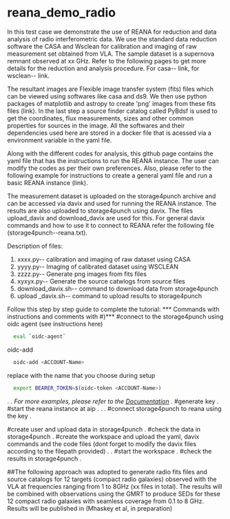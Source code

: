 # reana_demo_radio

In this test case we demonstrate the use of REANA for reduction and data analysis of radio interferometric data. We use the standard data reduction software the CASA and Wsclean for calibration and imaging of raw measurement set obtained from VLA. The sample dataset is a supernova remnant observed at xx GHz. Refer to the following pages to get more details for the reduction and analysis procedure. For casa-- link, for wsclean-- link.  

The resultant images are Flexible image transfer system (fits) files which can be viewed using softwares  like casa and ds9. We then use python packages of matplotlib and astropy to create 'png' images from these fits files (link). In the last step a source finder catalog called PyBdsf is used to get the coordinates, flux measurements, sizes and other common properties for sources in the image. All the softwares and their dependencies used here are stored in a docker file that is acessed via a environment variable in the yaml file.

Along with the different codes for analysis, this github page contains the yaml file that has the instructions to run the REANA instance. The user can modify the codes as per their own preferences. Also, please refer to the following example for instructions to create a general yaml file and run a basic REANA instance (link). 

The measurement dataset is uploaded on the storage4punch archive and can be accessed via davix and used for running  the REANA instance. The results are also  uploaded to storage4punch using davix. The files upload_davix and download_davix are used for this. For  general davix commands and how to use it to connect to REANA refer the following file (storage4punch--reana.txt).

Description of files:
1) xxxx.py-- calibration and imaging of raw dataset using CASA
2) yyyy.py-- Imaging of calibrated dataset using WSCLEAN
3) zzzz.py-- Generate png images from fits files
4) xyxyx.py-- Generate the source catwlogs from source files
5) download_davix.sh-- command to download data from storage4punch
6) upload _davix.sh-- command to upload results to storage4punch

Follow this step by step guide to complete the tutorial:
*** Commands with instructions and comments with #)***
#connect to the storage4punch using oidc agent (see instructions here)
```sh
  eval `oidc-agent`
  ```
oidc-add <ACCOUNT-Name>
```sh
  oidc-add <ACCOUNT-Name>
  ```
replace <ACCOUNT-Name> with the name that you choose during setup
```sh
  export BEARER_TOKEN=$(oidc-token <ACCOUNT-Name>)
  ```
.
.
_For more examples, please refer to the [Documentation](https://example.com)_
.
#generate key 
.
#start the reana instance at aip
.
.
.
#connect storage4punch to reana using the key
.

#create user and upload data in storage4punch
.
#check the data in storage4punch
.
#create the workspace and upload the yaml, davix commands and the code files (dont forget to modify the davix files according to the filepath provided)
.
.
#start the workspace
.
#check the results in storage4punch
.


##The following approach was adopted to generate radio fits files and source catalogs for 12 targets (compact radio galaxies) observed with the VLA at frequencies ranging from 1 to 8GHz (xx files in total). The results will be combined with observations using the GMRT to produce SEDs for these 12 compact radio galaxies with seamless coverage from 0.1 to 8 GHz. Results will be published in (Mhaskey et al, in preparation)
